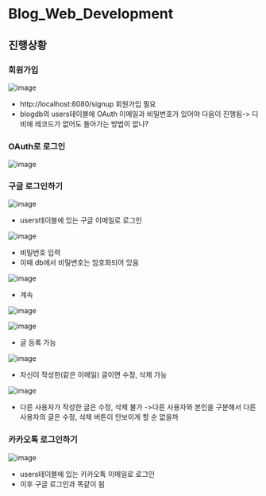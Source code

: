 # Blog_Web_Development

## 진행상황

### 회원가입

![image](https://github.com/user-attachments/assets/1ff10135-f2af-4b2b-8818-a75f9d3f00ad)
- http://localhost:8080/signup 회원가입 필요
- blogdb의 users테이블에 OAuth 이메일과 비밀번호가 있어야 다음이 진행됨-> 디비에 레코드가 없어도 돌아가는 방법이 없나?

### OAuth로 로그인

![image](https://github.com/user-attachments/assets/7fc39bfb-c75a-4f7c-a49b-c28c54cdd980)

### 구글 로그인하기

![image](https://github.com/user-attachments/assets/f45e0aa3-1d51-43c2-a7fc-c76fc928e749)
- users테이블에 있는 구글 이메일로 로그인

![image](https://github.com/user-attachments/assets/e4a93f67-35ab-40d6-9049-b1e3d4d5dfb7)

- 비밀번호 입력
- 이때 db에서 비밀번호는 암호화되어 있음

![image](https://github.com/user-attachments/assets/5fe73090-f741-4033-9b17-2e1fc2e92b15)
- 계속

![image](https://github.com/user-attachments/assets/a9bd5ca9-48f8-43ab-82be-c05b9d1d9751)

![image](https://github.com/user-attachments/assets/5bbd54c8-b274-48d0-b6fa-6bb40df700e2)
- 글 등록 가능

![image](https://github.com/user-attachments/assets/15b2df53-181b-43ec-9a38-960f48df71c8)
- 자신이 작성한(같은 이메일) 글이면 수정, 삭제 가능
  
![image](https://github.com/user-attachments/assets/d65b9408-e81a-4c90-9598-7398fd346e16)
- 다른 사용자가 작성한 글은 수정, 삭제 불가 ->다른 사용자와 본인을 구분해서 다른 사용자의 글은 수정, 삭제 버튼이 안보이게 할 순 없을까

### 카카오톡 로그인하기

![image](https://github.com/user-attachments/assets/9fe28100-ea9e-4fd4-9404-c4d7897698c6)
- users테이블에 있는 카카오톡 이메일로 로그인
- 이후 구글 로그인과 똑같이 됨

  
